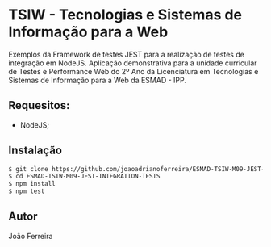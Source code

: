 # TSIW - Tecnologias e Sistemas de Informação para a Web

Exemplos da Framework de testes JEST para a realização de testes de integração em NodeJS. Aplicação demonstrativa para a unidade curricular de Testes e Performance Web do 2º Ano da Licenciatura em Tecnologias e Sistemas de Informação para a Web da ESMAD - IPP. 

## Requesitos: 
 - NodeJS; 

## Instalação 

```sh
$ git clone https://github.com/joaoadrianoferreira/ESMAD-TSIW-M09-JEST-INTEGRATION-TESTS.git
$ cd ESMAD-TSIW-M09-JEST-INTEGRATION-TESTS
$ npm install
$ npm test
```

## Autor
João Ferreira
